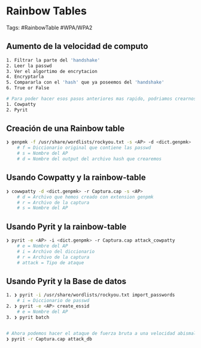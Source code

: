 #  Rainbow Tables 

Tags: #RainbowTable #WPA/WPA2 

##  Aumento de la velocidad de computo 

```bash 
1. Filtrar la parte del 'handshake'
2. Leer la passwd 
3. Ver el algortimo de encrytacion 
4. Encryptarla 
5. Compararla con el 'hash' que ya poseemos del 'handshake'
6. True or False 

# Para poder hacer esos pasos anteriores mas rapido, podriamos crearnos un diccionario de 'Claves Precomputadas = diccionario de hashes' y lo podemos hacer con las siguinetes tools:
1. Cowpatty
2. Pyrit
```

## Creación de una Rainbow table 

```bash 
❯ genpmk -f /usr/share/wordlists/rockyou.txt -s <AP> -d <dict.genpmk>
	# f = Diccionario original que contiene las passwd
	# s = Nombre del AP
	# d = Nombre del output del archivo hash que crearemos 
```

## Usando Cowpatty y la rainbow-table

```bash 
❯ cowwpatty -d <dict.genpmk> -r Captura.cap -s <AP>
	# d = Archivo que hemos creado con extension genpmk
	# r = Archivo de la captura 
	# s = Nombre del AP
```

## Usando Pyrit y la rainbow-table

```bash
❯ pyrit -e <AP> -i <dict.genpmk> -r Captura.cap attack_cowpatty
	# e = Nombre del AP
	# i = Archivo del diccionario 
	# r = Archivo de la captura 
	# attack = Tipo de ataque 
```

## Usando Pyrit y la Base de datos

```bash
1. ❯ pyrit -i /usr/share/wordlists/rockyou.txt import_passwords 
	# i = Diccionario de passwd
2. ❯ pyrit -e <AP> create_essid
	# e = Nombre del AP
3. ❯ pyrit batch 


# Ahora podemos hacer el ataque de fuerza bruta a una velocidad abismal 
❯ pyrit -r Captura.cap attack_db
```
